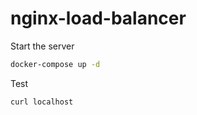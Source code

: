 # nginx-load-balancer

Start the server
```bash
docker-compose up -d
```

Test
```bash
curl localhost
```
